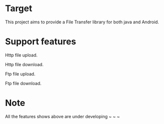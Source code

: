 # Target
This project aims  to provide a File Transfer library for both java and Android.

# Support features
Http file upload.

Http file download.

Ftp file upload.

Ftp file download.

# Note
All the features shows above are under developing ~ ~ ~


